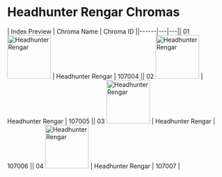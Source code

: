 # Headhunter Rengar Chromas

| Index  Preview | Chroma Name | Chroma ID ||------|---|---|| 01  <img src='https://raw.communitydragon.org/latest/plugins/rcp-be-lol-game-data/global/default/v1/champion-chroma-images/107/107004.png' alt='Headhunter Rengar' width='100'> | Headhunter Rengar | 107004 || 02  <img src='https://raw.communitydragon.org/latest/plugins/rcp-be-lol-game-data/global/default/v1/champion-chroma-images/107/107005.png' alt='Headhunter Rengar' width='100'> | Headhunter Rengar | 107005 || 03  <img src='https://raw.communitydragon.org/latest/plugins/rcp-be-lol-game-data/global/default/v1/champion-chroma-images/107/107006.png' alt='Headhunter Rengar' width='100'> | Headhunter Rengar | 107006 || 04  <img src='https://raw.communitydragon.org/latest/plugins/rcp-be-lol-game-data/global/default/v1/champion-chroma-images/107/107007.png' alt='Headhunter Rengar' width='100'> | Headhunter Rengar | 107007 |